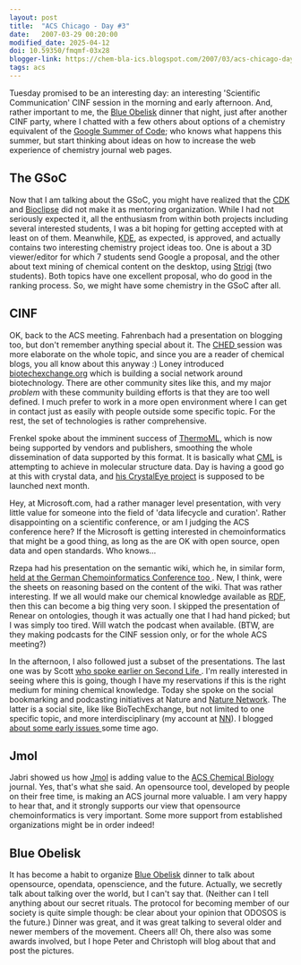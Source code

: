 ```yaml
---
layout: post
title:  "ACS Chicago - Day #3"
date:   2007-03-29 00:20:00
modified_date: 2025-04-12
doi: 10.59350/fmqmf-03x28
blogger-link: https://chem-bla-ics.blogspot.com/2007/03/acs-chicago-day-3.html
tags: acs
---
```


Tuesday promised to be an interesting day: an interesting 'Scientific Communication' CINF session in the morning and early
afternoon. And, rather important to me, the [Blue Obelisk](http://www.blueobelisk.org/) dinner that night, just after another
CINF party, where I chatted with a few others about options of a chemistry equivalent of the [Google Summer of Code](http://code.google.com/soc/);
who knows what happens this summer, but start thinking about ideas on how to increase the web experience of chemistry journal web pages.

## The GSoC

Now that I am talking about the GSoC, you might have realized that the [CDK](http://cdk.sf.net/) and
[Bioclipse](http://www.bioclipse.net/) did not make it as mentoring organization. While I had not seriously expected it,
all the enthusiasm from within both projects including several interested students, I was a bit hoping for getting
accepted with at least on of them. Meanwhile, [KDE](http://www.kde.org/), as expected, is approved, and actually contains
two interesting chemistry project ideas too. One is about a 3D viewer/editor for which 7 students send Google a proposal,
and the other about text mining of chemical content on the desktop, using [Strigi](http://www.vandenoever.info/software/strigi/)
(two students). Both topics have one excellent proposal, who do good in the ranking process. So, we might have some
chemistry in the GSoC after all.

## CINF

OK, back to the ACS meeting. Fahrenbach had a presentation on blogging too, but don't remember anything special about it.
The [CHED <i class="fa-solid fa-recycle fa-xs"></i>](https://chem-bla-ics.linkedchemistry.info/2007/03/26/acs-chicago-day-1.html) session was more elaborate on the whole topic,
and since you are a reader of chemical blogs, you all know about this anyway :) Loney introduced
[biotechexchange.org](http://biotechexchange.org/) which is building a social network around biotechnology. There are other
community sites like this, and my major *problem* with these community building efforts is that they are too well defined.
I much prefer to work in a more open environment where I can get in contact just as easily with people outside some specific
topic. For the rest, the set of technologies is rather comprehensive.

Frenkel spoke about the imminent success of [ThermoML](http://trc.nist.gov/ThermoML.html), which is now being supported by
vendors and publishers, smoothing the whole dissemination of data supported by this format. It is basically what
[CML](http://www.xml-cml.org/) is attempting to achieve in molecular structure data. Day is having a good go at this with
crystal data, and [his CrystalEye project](http://wwmm.ch.cam.ac.uk/wikis/wwmm/index.php/CMLCrystBase) is supposed to be
launched next month.

Hey, at Microsoft.com, had a rather manager level presentation, with very little value for someone into the field of
'data lifecycle and curation'. Rather disappointing on a scientific conference, or am I judging the ACS conference here?
If the Microsoft is getting interested in chemoinformatics that might be a good thing, as long as the are OK with open
source, open data and open standards. Who knows...

Rzepa had his presentation on the semantic wiki, which he, in similar form, [held at the German Chemoinformatics Conference
too <i class="fa-solid fa-recycle fa-xs"></i>](https://chem-bla-ics.linkedchemistry.info/2006/11/14/german-conference-on-chemoinformatics_14.html). New, I think, were the sheets
on reasoning based on the content of the wiki. That was rather interesting. If we all would make our chemical knowledge
available as [RDF](http://en.wikipedia.org/wiki/Resource_Description_Framework), then this can become a big thing very
soon. I skipped the presentation of Renear on ontologies, though it was actually one that I had hand picked; but I was
simply too tired. Will watch the podcast when available. (BTW, are they making podcasts for the CINF session only, or
for the whole ACS meeting?)

In the afternoon, I also followed just a subset of the presentations. The last one was by Scott [who spoke earlier on
Second Life <i class="fa-solid fa-recycle fa-xs"></i>](https://chem-bla-ics.linkedchemistry.info/2007/03/26/acs-chicago-day-1.html). I'm really interested in seeing where this
is going, though I have my reservations if this is the right medium for mining chemical knowledge. Today she spoke on the
social bookmarking and podcasting initiatives at Nature and [Nature Network](http://network.nature.com/). The latter is
a social site, like like BioTechExchange, but not limited to one specific topic, and more interdisciplinary (my account
at [NN](http://network.nature.com/profile/U6151BCD6)). I blogged [about some early issues <i class="fa-solid fa-recycle fa-xs"></i>](https://chem-bla-ics.linkedchemistry.info/2007/02/23/nature-network-v2-cannot-create-new.html)
some time ago.

## Jmol

Jabri showed us how [Jmol](http://www.jmol.org/) is adding value to the [ACS Chemical Biology](http://pubs.acs.org/journals/acbcct/index.html)
journal. Yes, that's what she said. An opensource tool, developed by people on their free time, is making an ACS journal
more valuable. I am very happy to hear that, and it strongly supports our view that opensource chemoinformatics is very
important. Some more support from established organizations might be in order indeed!

## Blue Obelisk

It has become a habit to organize [Blue Obelisk](http://www.blueobelisk.org/) dinner to talk about opensource, opendata,
openscience, and the future. Actually, we secretly talk about talking over the world, but I can't say that. (Neither can
I tell anything about our secret rituals. The protocol for becoming member of our society is quite simple though: be
clear about your opinion that ODOSOS is the future.) Dinner was great, and it was great talking to several older and
newer members of the movement. Cheers all! Oh, there also was some awards involved, but I hope Peter and Christoph will
blog about that and post the pictures.
